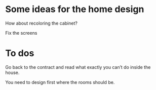 # Some ideas for the home design

How about recoloring the cabinet?

Fix the screens

# To dos

Go back to the contract and read what exactly you can’t do inside the house.

You need to design first where the rooms should be.

